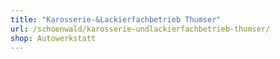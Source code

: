 ```yaml
---
title: "Karosserie-&Lackierfachbetrieb Thumser"
url: /schoenwald/karosserie-undlackierfachbetrieb-thumser/
shop: Autowerkstatt
---
```

